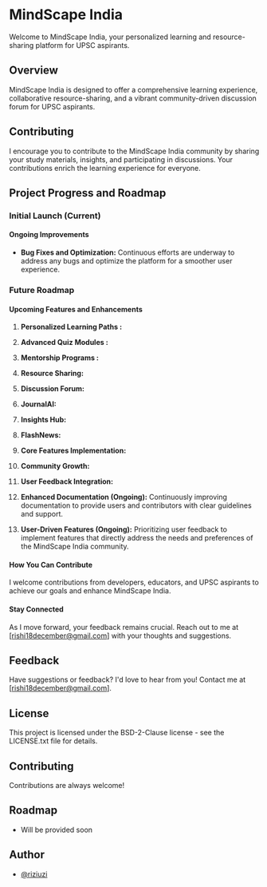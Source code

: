 # MindScape India

Welcome to MindScape India, your personalized learning and resource-sharing platform for UPSC aspirants.

## Overview

MindScape India is designed to offer a comprehensive learning experience, collaborative resource-sharing, and a vibrant community-driven discussion forum for UPSC aspirants. 

## Contributing

I encourage you to contribute to the MindScape India community by sharing your study materials, insights, and participating in discussions. Your contributions enrich the learning experience for everyone.

## Project Progress and Roadmap

### Initial Launch (Current)

#### Ongoing Improvements

- **Bug Fixes and Optimization:** Continuous efforts are underway to address any bugs and optimize the platform for a smoother user experience.

### Future Roadmap

#### Upcoming Features and Enhancements

1. **Personalized Learning Paths :** 

2. **Advanced Quiz Modules :** 

3. **Mentorship Programs :** 

4. **Resource Sharing:** 

5. **Discussion Forum:** 

6. **JournalAI:**

7. **Insights Hub:** 

8. **FlashNews:** 

9. **Core Features Implementation:** 

10. **Community Growth:** 

11. **User Feedback Integration:** 

12. **Enhanced Documentation (Ongoing):** Continuously improving documentation to provide users and contributors with clear guidelines and support.

13. **User-Driven Features (Ongoing):** Prioritizing user feedback to implement features that directly address the needs and preferences of the MindScape India community.

#### How You Can Contribute

I welcome contributions from developers, educators, and UPSC aspirants to achieve our goals and enhance MindScape India.

#### Stay Connected

As I move forward, your feedback remains crucial. Reach out to me at [rishi18december@gmail.com] with your thoughts and suggestions.


## Feedback

Have suggestions or feedback? I'd love to hear from you! Contact me at [rishi18december@gmail.com].

## License

This project is licensed under the BSD-2-Clause license - see the LICENSE.txt file for details.

## Contributing

Contributions are always welcome!


## Roadmap

- Will be provided soon


## Author

- [@riziuzi](https://www.github.com/riziuzi)

